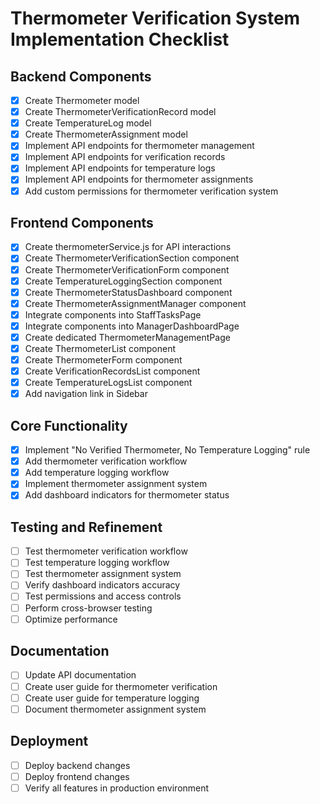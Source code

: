 # Thermometer Verification System Implementation Checklist

## Backend Components
- [x] Create Thermometer model
- [x] Create ThermometerVerificationRecord model
- [x] Create TemperatureLog model
- [x] Create ThermometerAssignment model
- [x] Implement API endpoints for thermometer management
- [x] Implement API endpoints for verification records
- [x] Implement API endpoints for temperature logs
- [x] Implement API endpoints for thermometer assignments
- [x] Add custom permissions for thermometer verification system

## Frontend Components
- [x] Create thermometerService.js for API interactions
- [x] Create ThermometerVerificationSection component
- [x] Create ThermometerVerificationForm component
- [x] Create TemperatureLoggingSection component
- [x] Create ThermometerStatusDashboard component
- [x] Create ThermometerAssignmentManager component
- [x] Integrate components into StaffTasksPage
- [x] Integrate components into ManagerDashboardPage
- [x] Create dedicated ThermometerManagementPage
- [x] Create ThermometerList component
- [x] Create ThermometerForm component
- [x] Create VerificationRecordsList component
- [x] Create TemperatureLogsList component
- [x] Add navigation link in Sidebar

## Core Functionality
- [x] Implement "No Verified Thermometer, No Temperature Logging" rule
- [x] Add thermometer verification workflow
- [x] Add temperature logging workflow
- [x] Implement thermometer assignment system
- [x] Add dashboard indicators for thermometer status

## Testing and Refinement
- [ ] Test thermometer verification workflow
- [ ] Test temperature logging workflow
- [ ] Test thermometer assignment system
- [ ] Verify dashboard indicators accuracy
- [ ] Test permissions and access controls
- [ ] Perform cross-browser testing
- [ ] Optimize performance

## Documentation
- [ ] Update API documentation
- [ ] Create user guide for thermometer verification
- [ ] Create user guide for temperature logging
- [ ] Document thermometer assignment system

## Deployment
- [ ] Deploy backend changes
- [ ] Deploy frontend changes
- [ ] Verify all features in production environment
